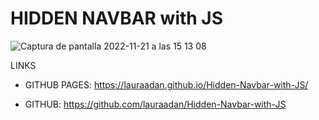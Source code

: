 # HIDDEN NAVBAR with JS

![Captura de pantalla 2022-11-21 a las 15 13 08](https://user-images.githubusercontent.com/86961241/203076471-02a8ba94-5466-4430-8b0d-7148c81dfb80.png)


LINKS

- GITHUB PAGES: https://lauraadan.github.io/Hidden-Navbar-with-JS/

- GITHUB: https://github.com/lauraadan/Hidden-Navbar-with-JS
